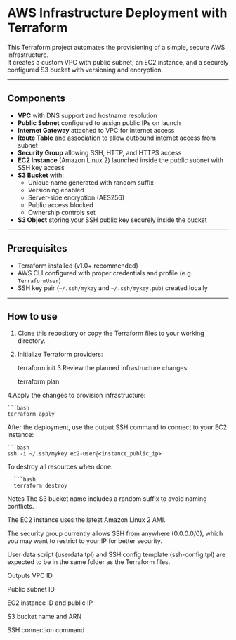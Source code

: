 # AWS Infrastructure Deployment with Terraform

This Terraform project automates the provisioning of a simple, secure AWS infrastructure.  
It creates a custom VPC with public subnet, an EC2 instance, and a securely configured S3 bucket with versioning and encryption.

---

## Components

- **VPC** with DNS support and hostname resolution
- **Public Subnet** configured to assign public IPs on launch
- **Internet Gateway** attached to VPC for internet access
- **Route Table** and association to allow outbound internet access from subnet
- **Security Group** allowing SSH, HTTP, and HTTPS access
- **EC2 Instance** (Amazon Linux 2) launched inside the public subnet with SSH key access
- **S3 Bucket** with:
  - Unique name generated with random suffix
  - Versioning enabled
  - Server-side encryption (AES256)
  - Public access blocked
  - Ownership controls set
- **S3 Object** storing your SSH public key securely inside the bucket

---

## Prerequisites

- Terraform installed (v1.0+ recommended)
- AWS CLI configured with proper credentials and profile (e.g. `TerraformUser`)
- SSH key pair (`~/.ssh/mykey` and `~/.ssh/mykey.pub`) created locally

---

## How to use

1. Clone this repository or copy the Terraform files to your working directory.
2. Initialize Terraform providers:

    terraform init
3.Review the planned infrastructure changes:

    
     terraform plan

4.Apply the changes to provision infrastructure:

    ```bash
    terraform apply

After the deployment, use the output SSH command to connect to your EC2 instance:

    ```bash
    ssh -i ~/.ssh/mykey ec2-user@<instance_public_ip>
To destroy all resources when done:

      ```bash
      terraform destroy
Notes
The S3 bucket name includes a random suffix to avoid naming conflicts.

The EC2 instance uses the latest Amazon Linux 2 AMI.

The security group currently allows SSH from anywhere (0.0.0.0/0), which you may want to restrict to your IP for better security.

User data script (userdata.tpl) and SSH config template (ssh-config.tpl) are expected to be in the same folder as the Terraform files.

Outputs
VPC ID

Public subnet ID

EC2 instance ID and public IP

S3 bucket name and ARN

SSH connection command

